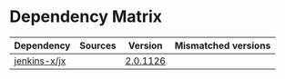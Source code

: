 # Dependency Matrix

Dependency | Sources | Version | Mismatched versions
---------- | ------- | ------- | -------------------
[jenkins-x/jx](https://github.com/jenkins-x/jx.git) |  | [2.0.1126](https://github.com/jenkins-x/jx/releases/tag/v2.0.1126) | 
